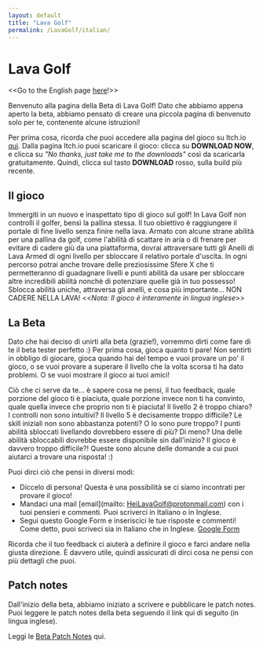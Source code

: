```yaml
---
layout: default
title: "Lava Golf"
permalink: /LavaGolf/italian/
---
```

# Lava Golf
<<Go to the English page [here](https://artanisx.github.io/LavaGolf)!>>

Benvenuto alla pagina della Beta di Lava Golf! Dato che abbiamo appena aperto la beta, abbiamo pensato di creare una piccola pagina di benvenuto solo per te, contenente alcune istruzioni!

Per prima cosa, ricorda che puoi accedere alla pagina del gioco su Itch.io [qui](https://artanisx.itch.io/lava-golf). Dalla pagina Itch.io puoi scaricare il gioco: clicca su **DOWNLOAD NOW**, e clicca su *"No thanks, just take me to the downloads"* così da scaricarla gratuitamente. Quindi, clicca sul tasto **DOWNLOAD** rosso, sulla build più recente.

## Il gioco
Immergiti in un nuovo e inaspettato tipo di gioco sul golf! In Lava Golf non controlli il golfer, bensì la pallina stessa. Il tuo obiettivo è raggiungere il portale di fine livello senza finire nella lava.
Armato con alcune strane abilità per una pallina da golf, come l'abilità di scattare in aria o di frenare per evitare di cadere giù da una piattaforma, dovrai attraversare tutti gli Anelli di Lava Armed di ogni livello per sbloccare il relativo portale d'uscita. In ogni percorso potrai anche trovare delle preziosissime Sfere X che ti permetteranno di guadagnare livelli e punti abilità da usare per sbloccare altre incredibili abilità nonchè di potenziare quelle già in tuo possesso! 
Sblocca abilità uniche, attraversa gli anelli, e cosa più importante... NON CADERE NELLA LAVA!
<<*Nota: Il gioco è interamente in lingua inglese*>>

## La Beta
Dato che hai deciso di unirti alla beta (grazie!), vorremmo dirti come fare di te il beta tester perfetto :)
Per prima cosa, gioca quanto ti pare! Non sentirti in obbligo di giocare, gioca quando hai del tempo e vuoi provare un po' il gioco, o se vuoi provare a superare il livello che la volta scorsa ti ha dato problemi. O se vuoi mostrare il gioco ai tuoi amici!

Ciò che ci serve da te... è sapere cosa ne pensi, il tuo feedback, quale porzione del gioco ti è piaciuta, quale porzione invece non ti ha convinto, quale quella invece che proprio non ti è piaciuta! Il livello 2 è troppo chiaro? I controlli non sono intuitivi? Il livello 5 è decisamente troppo difficile? Le skill iniziali non sono abbastanza potenti? O lo sono pure troppo? I punti abilità sbloccati livellando dovrebbero essere di più? Di meno? Una delle abilità sbloccabili dovrebbe essere disponibile sin dall'inizio? Il gioco è davvero troppo difficile?! Queste sono alcune delle domande a cui puoi aiutarci a trovare una risposta! :)

Puoi dirci ciò che pensi in diversi modi:
* Diccelo di persona! Questa è una possibilità se ci siamo incontrati per provare il gioco!
* Mandaci una mail [email](mailto: HeiLavaGolf@protonmail.com) con i tuoi pensieri e commenti. Puoi scriverci in Italiano o in Inglese.
* Segui questo Google Form e inseriscici le tue risposte e commenti! Come detto, puoi scriveci sia in Italiano che in Inglese. [Google Form](https://forms.gle/teEji3LfL7kx22Gf8) 

Ricorda che il tuo feedback ci aiuterà a definire il gioco e farci andare nella giusta direzione. È davvero utile, quindi assicurati di dirci cosa ne pensi con più dettagli che puoi.


## Patch notes
Dall'inizio della beta, abbiamo iniziato a scrivere e pubblicare le patch notes. Puoi leggere le patch notes della beta seguendo il link qui di seguito (in lingua inglese).

 Leggi le [Beta Patch Notes](https://artanisx.github.io/LavaGolf/beta-patch-notes) qui.
